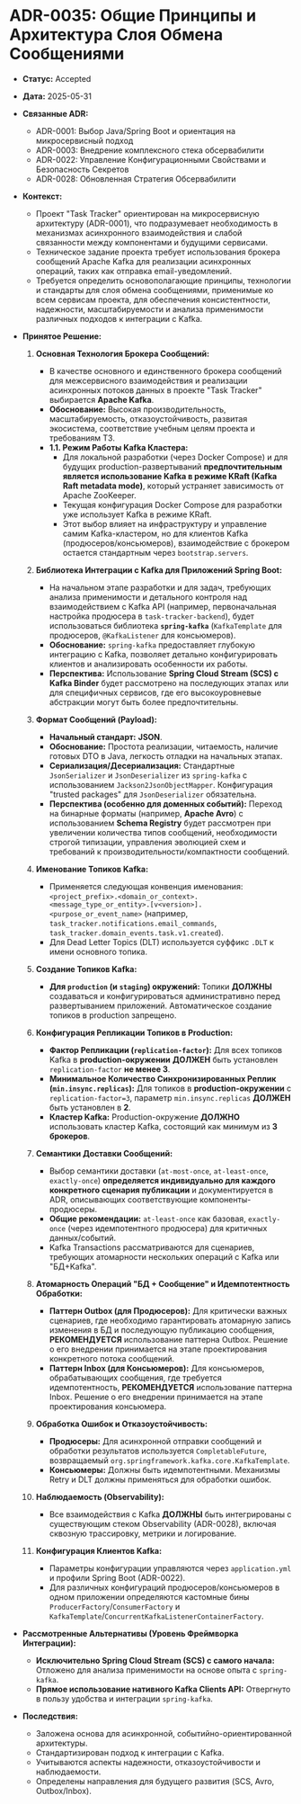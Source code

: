 # ADR-0035: Общие Принципы и Архитектура Слоя Обмена Сообщениями

*   **Статус:** Accepted
*   **Дата:** 2025-05-31
*   **Связанные ADR:**
    *   ADR-0001: Выбор Java/Spring Boot и ориентация на микросервисный подход
    *   ADR-0003: Внедрение комплексного стека обсервабилити
    *   ADR-0022: Управление Конфигурационными Свойствами и Безопасность Секретов
    *   ADR-0028: Обновленная Стратегия Обсервабилити
*   **Контекст:**
    *   Проект "Task Tracker" ориентирован на микросервисную архитектуру (ADR-0001), что подразумевает необходимость в механизмах асинхронного взаимодействия и слабой связанности между компонентами и будущими сервисами.
    *   Техническое задание проекта требует использования брокера сообщений Apache Kafka для реализации асинхронных операций, таких как отправка email-уведомлений.
    *   Требуется определить основополагающие принципы, технологии и стандарты для слоя обмена сообщениями, применимые ко всем сервисам проекта, для обеспечения консистентности, надежности, масштабируемости и анализа применимости различных подходов к интеграции с Kafka.

*   **Принятое Решение:**

    1.  **Основная Технология Брокера Сообщений:**
        *   В качестве основного и единственного брокера сообщений для межсервисного взаимодействия и реализации асинхронных потоков данных в проекте "Task Tracker" выбирается **Apache Kafka**.
        *   **Обоснование:** Высокая производительность, масштабируемость, отказоустойчивость, развитая экосистема, соответствие учебным целям проекта и требованиям ТЗ.
        *   **1.1. Режим Работы Kafka Кластера:**
            *   Для локальной разработки (через Docker Compose) и для будущих production-развертываний **предпочтительным является использование Kafka в режиме KRaft (Kafka Raft metadata mode)**, который устраняет зависимость от Apache ZooKeeper.
            *   Текущая конфигурация Docker Compose для разработки уже использует Kafka в режиме KRaft.
            *   Этот выбор влияет на инфраструктуру и управление самим Kafka-кластером, но для клиентов Kafka (продюсеров/консьюмеров), взаимодействие с брокером остается стандартным через `bootstrap.servers`.

    2.  **Библиотека Интеграции с Kafka для Приложений Spring Boot:**
        *   На начальном этапе разработки и для задач, требующих анализа применимости и детального контроля над взаимодействием с Kafka API (например, первоначальная настройка продюсера в `task-tracker-backend`), будет использоваться библиотека **`spring-kafka`** (`KafkaTemplate` для продюсеров, `@KafkaListener` для консьюмеров).
        *   **Обоснование:** `spring-kafka` предоставляет глубокую интеграцию с Kafka, позволяет детально конфигурировать клиентов и анализировать особенности их работы.
        *   **Перспектива:** Использование **Spring Cloud Stream (SCS) с Kafka Binder** будет рассмотрено на последующих этапах или для специфичных сервисов, где его высокоуровневые абстракции могут быть более предпочтительны.

    3.  **Формат Сообщений (Payload):**
        *   **Начальный стандарт:** **JSON**.
        *   **Обоснование:** Простота реализации, читаемость, наличие готовых DTO в Java, легкость отладки на начальных этапах.
        *   **Сериализация/Десериализация:** Стандартные `JsonSerializer` и `JsonDeserializer` из `spring-kafka` с использованием `Jackson2JsonObjectMapper`. Конфигурация "trusted packages" для `JsonDeserializer` обязательна.
        *   **Перспектива (особенно для доменных событий):** Переход на бинарные форматы (например, **Apache Avro**) с использованием **Schema Registry** будет рассмотрен при увеличении количества типов сообщений, необходимости строгой типизации, управления эволюцией схем и требований к производительности/компактности сообщений.

    4.  **Именование Топиков Kafka:**
        *   Применяется следующая конвенция именования: `<project_prefix>.<domain_or_context>.<message_type_or_entity>.[v<version>].<purpose_or_event_name>` (например, `task_tracker.notifications.email_commands`, `task_tracker.domain_events.task.v1.created`).
        *   Для Dead Letter Topics (DLT) используется суффикс `.DLT` к имени основного топика.

    5.  **Создание Топиков Kafka:**
        *   **Для `production` (и `staging`) окружений:** Топики **ДОЛЖНЫ** создаваться и конфигурироваться административно перед развертыванием приложений. Автоматическое создание топиков в production запрещено.

    6.  **Конфигурация Репликации Топиков в Production:**
        *   **Фактор Репликации (`replication-factor`):** Для всех топиков Kafka в **production-окружении** **ДОЛЖЕН** быть установлен `replication-factor` **не менее 3**.
        *   **Минимальное Количество Синхронизированных Реплик (`min.insync.replicas`):** Для топиков в **production-окружении** с `replication-factor=3`, параметр `min.insync.replicas` **ДОЛЖЕН** быть установлен в **2**.
        *   **Кластер Kafka:** Production-окружение **ДОЛЖНО** использовать кластер Kafka, состоящий как минимум из **3 брокеров**.

    7.  **Семантики Доставки Сообщений:**
        *   Выбор семантики доставки (`at-most-once`, `at-least-once`, `exactly-once`) **определяется индивидуально для каждого конкретного сценария публикации** и документируется в ADR, описывающих соответствующие компоненты-продюсеры.
        *   **Общие рекомендации:** `at-least-once` как базовая, `exactly-once` (через идемпотентного продюсера) для критичных данных/событий.
        *   Kafka Transactions рассматриваются для сценариев, требующих атомарности нескольких операций с Kafka или "БД+Kafka".

    8.  **Атомарность Операций "БД + Сообщение" и Идемпотентность Обработки:**
        *   **Паттерн Outbox (для Продюсеров):** Для критически важных сценариев, где необходимо гарантировать атомарную запись изменения в БД и последующую публикацию сообщения, **РЕКОМЕНДУЕТСЯ** использование паттерна Outbox. Решение о его внедрении принимается на этапе проектирования конкретного потока сообщений.
        *   **Паттерн Inbox (для Консьюмеров):** Для консьюмеров, обрабатывающих сообщения, где требуется идемпотентность, **РЕКОМЕНДУЕТСЯ** использование паттерна Inbox. Решение о его внедрении принимается на этапе проектирования консьюмера.

    9.  **Обработка Ошибок и Отказоустойчивость:**
        *   **Продюсеры:** Для асинхронной отправки сообщений и обработки результатов используется `CompletableFuture`, возвращаемый `org.springframework.kafka.core.KafkaTemplate`.
        *   **Консьюмеры:** Должны быть идемпотентными. Механизмы Retry и DLT должны применяться для обработки ошибок.

    10. **Наблюдаемость (Observability):**
        *   Все взаимодействия с Kafka **ДОЛЖНЫ** быть интегрированы с существующим стеком Observability (ADR-0028), включая сквозную трассировку, метрики и логирование.

    11. **Конфигурация Клиентов Kafka:**
        *   Параметры конфигурации управляются через `application.yml` и профили Spring Boot (ADR-0022).
        *   Для различных конфигураций продюсеров/консьюмеров в одном приложении определяются кастомные бины `ProducerFactory`/`ConsumerFactory` и `KafkaTemplate`/`ConcurrentKafkaListenerContainerFactory`.

*   **Рассмотренные Альтернативы (Уровень Фреймворка Интеграции):**
    *   **Исключительно Spring Cloud Stream (SCS) с самого начала:** Отложено для анализа применимости на основе опыта с `spring-kafka`.
    *   **Прямое использование нативного Kafka Clients API:** Отвергнуто в пользу удобства и интеграции `spring-kafka`.

*   **Последствия:**
    *   Заложена основа для асинхронной, событийно-ориентированной архитектуры.
    *   Стандартизирован подход к интеграции с Kafka.
    *   Учитываются аспекты надежности, отказоустойчивости и наблюдаемости.
    *   Определены направления для будущего развития (SCS, Avro, Outbox/Inbox).